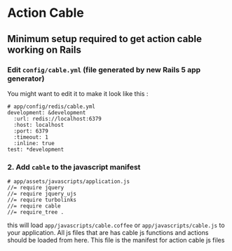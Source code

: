 # Action Cable 

## Minimum setup required to get action cable working on Rails

### Edit `config/cable.yml` (file generated by new Rails 5 app generator)

You might want to edit it to make it look like this :

```
# app/config/redis/cable.yml
development: &development
  :url: redis://localhost:6379
  :host: localhost
  :port: 6379
  :timeout: 1
  :inline: true
test: *development
```



### 2. Add `cable` to the javascript manifest

```
# app/assets/javascripts/application.js
//= require jquery
//= require jquery_ujs
//= require turbolinks
//= require cable
//= require_tree .

```

this will load `app/javascripts/cable.coffee` or `app/javascripts/cable.js` to your application.
All js files that are has cable js functions and actions should be loaded from here.
This file is the manifest for action cable js files



